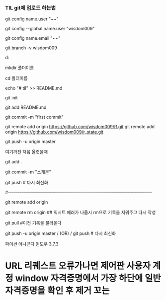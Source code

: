### TIL git에 업로드 하는법

git config name.user "~~"

git config --global name.user "wisdom009"

git config name.email "~~"

git branch -v wisdom009

d:

mkdir 폴더이름

cd 폴더이름

echo "# til" >> README.md

git init

git add README.md

git commit -m "first commit"

git remote add origin https://github.com/wisdom009/R.git
git remote add origin https://github.com/wisdom009/r_state.git

git push -u origin master

여기까진 처음 올렷을때


git add .

git commit -m "소개문"

git push   # 다시 최신화

#------------------------------------------------------------------------


git remote add origin 

git remote rm origin ## 익시트 에러가 나올시 rm으로 기록을 지워주고 다시 작성

git pull #이전 기록을 불러온다

git push -u origin master  / (OR) /  git push   # 다시 최신화

파이썬  아나콘다 윈도우 3.7.3


# URL 리퀘스트 오류가나면 제어판 사용자 계정  window 자격증명에서 가장 하단에 일반자격증명을 확인 후 제거 꼬는 
